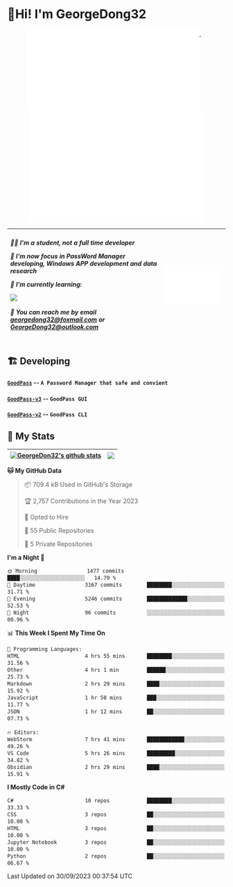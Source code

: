# 👋Hi! I'm GeorgeDong32
<p align="center">
  <a href="#">
    <img width="400" align="top" src="https://github.com/GeorgeDong32/GeorgeDong32/blob/main/metrics.classic.svg" />
  </a>
  &emsp;
  <a href="#">
    <img width="400" align="top" src="https://github.com/GeorgeDong32/GeorgeDong32/blob/main/metrics.achievements.svg" />
  </a>
</p>

| <h5 align="left"> <p>🧑‍🎓 I'm a student, not a full time developer</p> <p>👀 I’m now focus in PassWord Manager developing, Windows APP development and data research</p> <p>📖 I’m currently learning:</p> <p><img height="28" src="https://skillicons.dev/icons?i=cs,c,cpp,matlab,cmake,py,dotnet,unity" /></p> <p>💬 You can reach me by email georgedong32@foxmail.com or GeorgeDong32@outlook.com</p></h5> | <img width="450" alt="my-commit-calendar" src="https://github.com/GeorgeDong32/GeorgeDong32/blob/main/metrics.plugin.isocalendar.svg" > |
| ------------- | ------------- |

## 🏗️ Developing
#### [`GoodPass`](https://github.com/GeorgeDong32/GoodPass) -- `A Password Manager that safe and convient`
#### [`GoodPass-v3`](https://github.com/GeorgeDong32/GoodPass-v3) -- `GoodPass GUI`
#### [`GoodPass-v2`](https://github.com/GeorgeDong32/GoodPass-v2) -- `GoodPass CLI`

## 🚀 My Stats

| <a href="https://github.com/GeorgeDong32/github-readme-stats"><img align="center" src="https://github-readme-stats-georgedong32.vercel.app/api?username=GeorgeDong32&show_icons=true&bg_color=45,34558b,FFFFFF&title_color=FFFFFF&icon_color=F5DF4D&hide_border=1" alt="GeorgeDon32's github stats" /></a> | <a href="https://github.com/GeorgeDong32/github-readme-stats"><img align="center" height="192" src="https://github-readme-stats-georgedong32.vercel.app/api/top-langs/?username=GeorgeDong32&layout=compact&bg_color=45,FFFFFF,34558b&title_color=555555&hide_border=1&langs_count=7&size_weight=0.3&count_weight=0.7&exclude_repo=IntelliCar" /></a> |
| ------------- | ------------- |


<!--START_SECTION:waka-->
**🐱 My GitHub Data** 

> 📦 709.4 kB Used in GitHub's Storage 
 > 
> 🏆 2,757 Contributions in the Year 2023
 > 
> 💼 Opted to Hire
 > 
> 📜 55 Public Repositories 
 > 
> 🔑 5 Private Repositories 
 > 
**I'm a Night 🦉** 

```text
🌞 Morning                1477 commits        ████░░░░░░░░░░░░░░░░░░░░░   14.79 % 
🌆 Daytime                3167 commits        ████████░░░░░░░░░░░░░░░░░   31.71 % 
🌃 Evening                5246 commits        █████████████░░░░░░░░░░░░   52.53 % 
🌙 Night                  96 commits          ░░░░░░░░░░░░░░░░░░░░░░░░░   00.96 % 
```


📊 **This Week I Spent My Time On** 

```text
💬 Programming Languages: 
HTML                     4 hrs 55 mins       ████████░░░░░░░░░░░░░░░░░   31.56 % 
Other                    4 hrs 1 min         ██████░░░░░░░░░░░░░░░░░░░   25.73 % 
Markdown                 2 hrs 29 mins       ████░░░░░░░░░░░░░░░░░░░░░   15.92 % 
JavaScript               1 hr 50 mins        ███░░░░░░░░░░░░░░░░░░░░░░   11.77 % 
JSON                     1 hr 12 mins        ██░░░░░░░░░░░░░░░░░░░░░░░   07.73 % 

🔥 Editors: 
WebStorm                 7 hrs 41 mins       ████████████░░░░░░░░░░░░░   49.26 % 
VS Code                  5 hrs 26 mins       █████████░░░░░░░░░░░░░░░░   34.82 % 
Obsidian                 2 hrs 29 mins       ████░░░░░░░░░░░░░░░░░░░░░   15.91 % 
```

**I Mostly Code in C#** 

```text
C#                       10 repos            ████████░░░░░░░░░░░░░░░░░   33.33 % 
CSS                      3 repos             ██░░░░░░░░░░░░░░░░░░░░░░░   10.00 % 
HTML                     3 repos             ██░░░░░░░░░░░░░░░░░░░░░░░   10.00 % 
Jupyter Notebook         3 repos             ██░░░░░░░░░░░░░░░░░░░░░░░   10.00 % 
Python                   2 repos             ██░░░░░░░░░░░░░░░░░░░░░░░   06.67 % 
```




 Last Updated on 30/09/2023 00:37:54 UTC
<!--END_SECTION:waka-->

